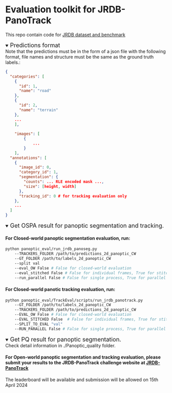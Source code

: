 # Evaluation toolkit for JRDB-PanoTrack

This repo contain code for [JRDB dataset and benchmark](https://jrdb.erc.monash.edu/panotrack)

<details open>
<summary><font size="4">
Predictions format
</font></summary>
Note that the predictions must be in the form of a json file with the following format, file names and structure must be the same as the ground truth labels.:

```json
{
  "categories": [
    {
      "id": 1,
      "name": "road"
    },
    {
      "id": 2,
      "name": "terrain"
    },
    ...
    ],
    
    "images": [
        {
            ...
        }
    ],
  "annotations": [
    {
      "image_id": 0,
      "category_id": 1,
      "segmentation": {
        "counts": ... RLE encoded mask ...,
        "size": [height, width]
      },
      "tracking_id": 0 # for tracking evaluation only
    },
    ...
  ]
}
```
</details>

<details open>
<summary><font size="4">
Get OSPA result for panoptic segmentation and tracking.
</font></summary>

#### For Closed-world panoptic segmentation evaluation, run:

```bash
python panoptic_eval/run_jrdb_panoseg.py
    --TRACKERS_FOLDER /path/to/predictions_2d_panoptic_CW
    --GT_FOLDER /path/to/labels_2d_panoptic_CW
    --split val 
    --eval_OW False # False for closed-world evaluation
    --eval_stitched False # False for individual frames, True for stitched frames
    --run_parallel False # False for single process, True for parallel processing
```

#### For Closed-world panotic tracking evaluation, run:

```bash
python panoptic_eval/TrackEval/scripts/run_jrdb_panotrack.py
    --GT_FOLDER /path/to/labels_2d_panoptic_CW
    --TRACKERS_FOLDER /path/to/predictions_2d_panoptic_CW
    --EVAL_OW False # False for closed-world evaluation
    --EVAL_STITCHED False  # False for individual frames, True for stitched frames
    --SPLIT_TO_EVAL "val" 
    --RUN_PARALLEL False # False for single process, True for parallel processing
```
</details>

<details open>
<summary><font size="4">
Get PQ result for panoptic segmentation.
</font></summary>
Check detail information in ./Panoptic_quality folder.
</details>

#### For Open-world panoptic segmentation and tracking evaluation, please submit your results to the JRDB-PanoTrack challenge website at [JRDB-PanoTrack](https://jrdb.erc.monash.edu/panotrack)

The leaderboard will be available and submission will be allowed on 15th April 2024